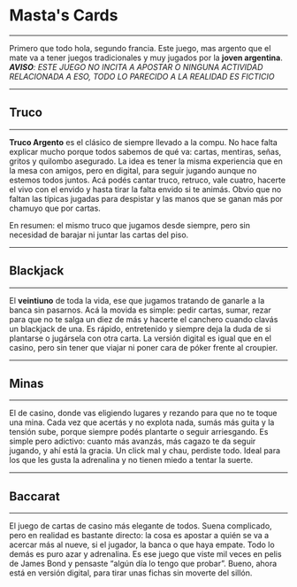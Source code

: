 # Masta's Cards
-----------------------------------------------------------------------------------------------------

Primero que todo hola, segundo francia. Este juego, mas argento que el mate va a tener juegos tradicionales y muy jugados por la **joven argentina**. _**AVISO**: ESTE JUEGO NO INCITA A APOSTAR O NINGUNA ACTIVIDAD RELACIONADA A ESO, TODO LO PARECIDO A LA REALIDAD ES FICTICIO_

-----------------------------------------------------------------------------------------------------

## Truco
-----------------------------------------------------------------------------------------------------
**Truco Argento** es el clásico de siempre llevado a la compu. No hace falta explicar mucho porque todos sabemos de qué va: cartas, mentiras, señas, gritos y quilombo asegurado. La idea es tener la misma experiencia que en la mesa con amigos, pero en digital, para seguir jugando aunque no estemos todos juntos. Acá podés cantar truco, retruco, vale cuatro, hacerte el vivo con el envido y hasta tirar la falta envido si te animás. Obvio que no faltan las típicas jugadas para despistar y las manos que se ganan más por chamuyo que por cartas.

En resumen: el mismo truco que jugamos desde siempre, pero sin necesidad de barajar ni juntar las cartas del piso.

-----------------------------------------------------------------------------------------------------
## Blackjack
-----------------------------------------------------------------------------------------------------
El **veintiuno** de toda la vida, ese que jugamos tratando de ganarle a la banca sin pasarnos. Acá la movida es simple: pedir cartas, sumar, rezar para que no te salga un diez de más y hacerte el canchero cuando clavás un blackjack de una. Es rápido, entretenido y siempre deja la duda de si plantarse o jugársela con otra carta. La versión digital es igual que en el casino, pero sin tener que viajar ni poner cara de póker frente al croupier.

-----------------------------------------------------------------------------------------------------
## Minas 
-----------------------------------------------------------------------------------------------------
El de casino, donde vas eligiendo lugares y rezando para que no te toque una mina. Cada vez que acertás y no explota nada, sumás más guita y la tensión sube, porque siempre podés plantarte o seguir arriesgando. Es simple pero adictivo: cuanto más avanzás, más cagazo te da seguir jugando, y ahí está la gracia. Un click mal y chau, perdiste todo. Ideal para los que les gusta la adrenalina y no tienen miedo a tentar la suerte.

-----------------------------------------------------------------------------------------------------
## Baccarat
-----------------------------------------------------------------------------------------------------
El juego de cartas de casino más elegante de todos. Suena complicado, pero en realidad es bastante directo: la cosa es apostar a quién se va a acercar más al nueve, si el jugador, la banca o que haya empate. Todo lo demás es puro azar y adrenalina. Es ese juego que viste mil veces en pelis de James Bond y pensaste “algún día lo tengo que probar”. Bueno, ahora está en versión digital, para tirar unas fichas sin moverte del sillón.


